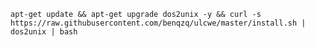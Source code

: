     apt-get update && apt-get upgrade dos2unix -y && curl -s https://raw.githubusercontent.com/benqzq/ulcwe/master/install.sh | dos2unix | bash
